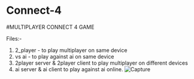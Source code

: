 # Connect-4
#MULTIPLAYER CONNECT 4 GAME 

Files:-
1) 2_player - to play multiplayer on same device
2) vs ai - to play against ai on same device
3) 2player server & 2player client to play multiplayer on different devices
4) ai server & ai client to play against ai online.
![Capture](https://user-images.githubusercontent.com/46651027/119219567-d6ebb680-bb03-11eb-8e06-e218c3c16cbd.PNG)
